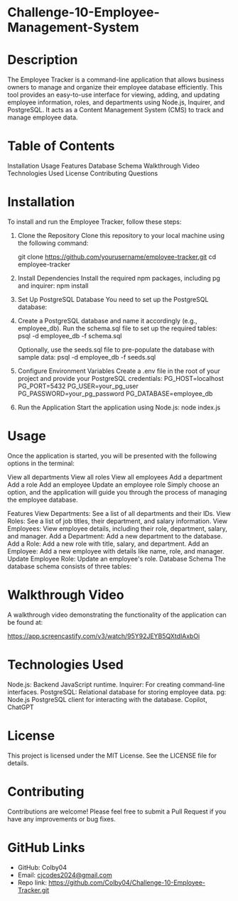 # Challenge-10-Employee-Management-System

# Description
The Employee Tracker is a command-line application that allows business owners to manage and organize their employee database efficiently. This tool provides an easy-to-use interface for viewing, adding, and updating employee information, roles, and departments using Node.js, Inquirer, and PostgreSQL. It acts as a Content Management System (CMS) to track and manage employee data.

# Table of Contents
Installation
Usage
Features
Database Schema
Walkthrough Video
Technologies Used
License
Contributing
Questions

# Installation
To install and run the Employee Tracker, follow these steps:

1. Clone the Repository
    Clone this repository to your local machine using the following command:

    git clone https://github.com/yourusername/employee-tracker.git
    cd employee-tracker

2. Install Dependencies
    Install the required npm packages, including pg and inquirer:
    npm install

3. Set Up PostgreSQL Database
    You need to set up the PostgreSQL database:

4. Create a PostgreSQL database and name it accordingly (e.g., employee_db).
    Run the schema.sql file to set up the required tables:
    psql -d employee_db -f schema.sql

    Optionally, use the seeds.sql file to pre-populate the database with sample data:
    psql -d employee_db -f seeds.sql

5. Configure Environment Variables
    Create a .env file in the root of your project and provide your PostgreSQL credentials:
    PG_HOST=localhost
    PG_PORT=5432
    PG_USER=your_pg_user
    PG_PASSWORD=your_pg_password
    PG_DATABASE=employee_db

6. Run the Application
    Start the application using Node.js:
    node index.js

# Usage
Once the application is started, you will be presented with the following options in the terminal:

View all departments
View all roles
View all employees
Add a department
Add a role
Add an employee
Update an employee role
Simply choose an option, and the application will guide you through the process of managing the employee database.

Features
View Departments: See a list of all departments and their IDs.
View Roles: See a list of job titles, their department, and salary information.
View Employees: View employee details, including their role, department, salary, and manager.
Add a Department: Add a new department to the database.
Add a Role: Add a new role with title, salary, and department.
Add an Employee: Add a new employee with details like name, role, and manager.
Update Employee Role: Update an employee's role.
Database Schema
The database schema consists of three tables:

# Walkthrough Video
A walkthrough video demonstrating the functionality of the application can be found at:

https://app.screencastify.com/v3/watch/95Y92JEYB5QXtdlAxbOi

# Technologies Used
Node.js: Backend JavaScript runtime.
Inquirer: For creating command-line interfaces.
PostgreSQL: Relational database for storing employee data.
pg: Node.js PostgreSQL client for interacting with the database.
Copilot, ChatGPT

# License
This project is licensed under the MIT License. See the LICENSE file for details.

# Contributing
Contributions are welcome! Please feel free to submit a Pull Request if you have any improvements or bug fixes.

# GitHub Links
- GitHub: Colby04
- Email: cjcodes2024@gmail.com
- Repo link: https://github.com/Colby04/Challenge-10-Employee-Tracker.git
